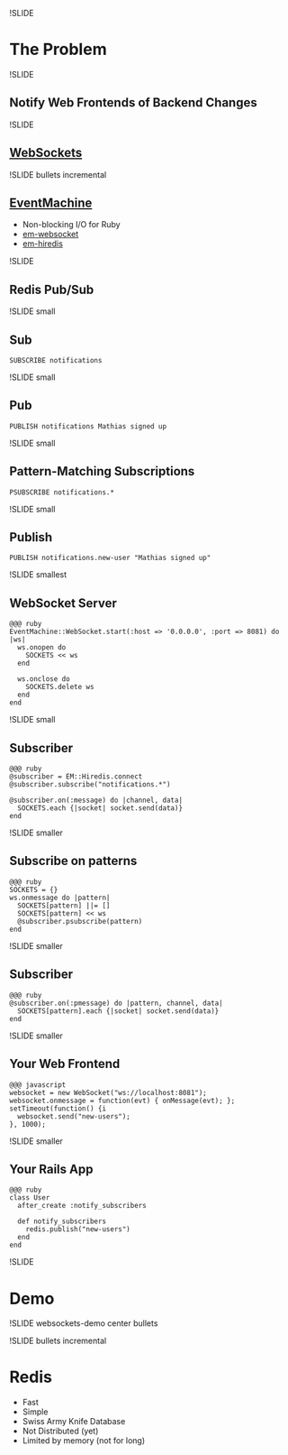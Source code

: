 !SLIDE

# The Problem #

!SLIDE

## Notify Web Frontends of Backend Changes ##

!SLIDE

## [WebSockets](http://www.html5rocks.com/tutorials/websockets/basics/) ##

!SLIDE bullets incremental

## [EventMachine](http://rubyeventmachine.com) ##

* Non-blocking I/O for Ruby
* [em-websocket](https://github.com/igrigorik/em-websocket)
* [em-hiredis](https://github.com/mloughran/em-hiredis)

!SLIDE

## Redis Pub/Sub ##

!SLIDE small

## Sub ##

    SUBSCRIBE notifications

!SLIDE small

## Pub ##

    PUBLISH notifications Mathias signed up

!SLIDE small

## Pattern-Matching Subscriptions ##

    PSUBSCRIBE notifications.*

!SLIDE small

## Publish ##

    PUBLISH notifications.new-user "Mathias signed up"

!SLIDE smallest

## WebSocket Server ##

    @@@ ruby
    EventMachine::WebSocket.start(:host => '0.0.0.0', :port => 8081) do |ws|
      ws.onopen do
        SOCKETS << ws
      end

      ws.onclose do
        SOCKETS.delete ws
      end
    end

!SLIDE small

## Subscriber ##

    @@@ ruby
    @subscriber = EM::Hiredis.connect
    @subscriber.subscribe("notifications.*")

    @subscriber.on(:message) do |channel, data|
      SOCKETS.each {|socket| socket.send(data)}
    end

!SLIDE smaller

## Subscribe on patterns

    @@@ ruby
    SOCKETS = {}
    ws.onmessage do |pattern|
      SOCKETS[pattern] ||= []
      SOCKETS[pattern] << ws
      @subscriber.psubscribe(pattern)
    end

!SLIDE smaller

## Subscriber    

    @@@ ruby
    @subscriber.on(:pmessage) do |pattern, channel, data|
      SOCKETS[pattern].each {|socket| socket.send(data)}
    end

!SLIDE smaller

## Your Web Frontend

    @@@ javascript
    websocket = new WebSocket("ws://localhost:8081");
    websocket.onmessage = function(evt) { onMessage(evt); };
    setTimeout(function() {i
      websocket.send("new-users");
    }, 1000);

!SLIDE smaller

## Your Rails App

    @@@ ruby
    class User
      after_create :notify_subscribers

      def notify_subscribers
        redis.publish("new-users")
      end
    end

!SLIDE

# Demo

!SLIDE websockets-demo center bullets

<ul></ul>

<script>
$(".websockets-demo").bind("showoff:show", function (event) {
  $(this).children().each(function() {
    var self = this;
    function onMessage(evt) {
      var li = $(document.createElement('li'));
      li.text(evt.data)
      $(self).append(li);
    }
    websocket = new WebSocket("ws://localhost:8081");
    websocket.onmessage = onMessage;
    websocket.onclose = function(evt) {
      console.log('error');
      var li = $(document.createElement('li'));
      li.text("Can't connect to WebSocket server");
      $(self).append(li);
    };
    setTimeout(function() {websocket.send("new-users");}, 1000);
  });
});
</script>

!SLIDE bullets incremental

# Redis

* Fast
* Simple
* Swiss Army Knife Database
* Not Distributed (yet)
* Limited by memory (not for long)
